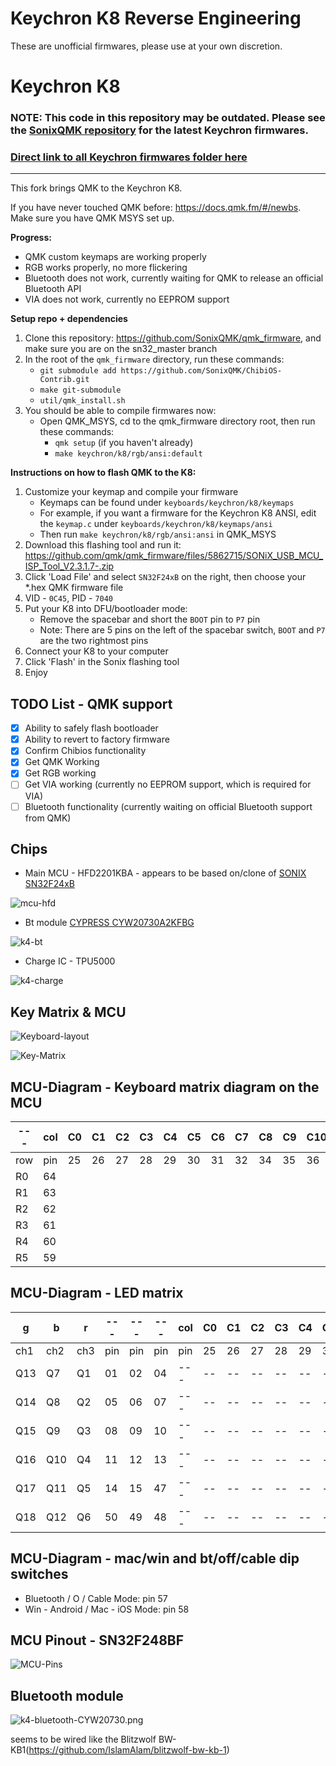 # Keychron K8 Reverse Engineering

These are unofficial firmwares, please use at your own discretion.

# Keychron K8

### NOTE: This code in this repository may be outdated. Please see the [SonixQMK repository](https://github.com/SonixQMK/qmk_firmware) for the latest Keychron firmwares.

### [Direct link to all Keychron firmwares folder here](https://github.com/SonixQMK/qmk_firmware/tree/sn32_master/keyboards/keychron)

___
This fork brings QMK to the Keychron K8.

If you have never touched QMK before: https://docs.qmk.fm/#/newbs. Make sure you have QMK MSYS set up.

**Progress:**
- QMK custom keymaps are working properly
- RGB works properly, no more flickering
- Bluetooth does not work, currently waiting for QMK to release an official Bluetooth API
- VIA does not work, currently no EEPROM support

**Setup repo + dependencies**
1. Clone this repository: https://github.com/SonixQMK/qmk_firmware, and make sure you are on the sn32_master branch
2. In the root of the `qmk_firmware` directory, run these commands:
   - `git submodule add https://github.com/SonixQMK/ChibiOS-Contrib.git`
   - `make git-submodule`
   - `util/qmk_install.sh`
3. You should be able to compile firmwares now:
   - Open QMK_MSYS, cd to the qmk_firmware directory root, then run these commands:
      - `qmk setup` (if you haven't already)
      - `make keychron/k8/rgb/ansi:default`

**Instructions on how to flash QMK to the K8:**
1. Customize your keymap and compile your firmware
   - Keymaps can be found under `keyboards/keychron/k8/keymaps`
   - For example, if you want a firmware for the Keychron K8 ANSI, edit the `keymap.c` under `keyboards/keychron/k8/keymaps/ansi`
   - Then run `make keychron/k8/rgb/ansi:ansi` in QMK_MSYS
2. Download this flashing tool and run it: https://github.com/qmk/qmk_firmware/files/5862715/SONiX_USB_MCU_ISP_Tool_V2.3.1.7-.zip
3. Click 'Load File' and select `SN32F24xB` on the right, then choose your *.hex QMK firmware file
4. VID - `0C45`, PID - `7040`
5. Put your K8 into DFU/bootloader mode:
    - Remove the spacebar and short the `BOOT` pin to `P7` pin
    - Note: There are 5 pins on the left of the spacebar switch, `BOOT` and `P7` are the two rightmost pins
6. Connect your K8 to your computer
7. Click 'Flash' in the Sonix flashing tool
8. Enjoy


## TODO List - QMK support
- [x] Ability to safely flash bootloader
- [x] Ability to revert to factory firmware
- [x] Confirm Chibios functionality
- [x] Get QMK Working
- [x] Get RGB working
- [ ] Get VIA working (currently no EEPROM support, which is required for VIA)
- [ ] Bluetooth functionality (currently waiting on official Bluetooth support from QMK)

## Chips
* Main MCU - HFD2201KBA - appears to be based on/clone of [SONIX SN32F24xB](http://www.sonix.com.tw/article-tw-4315-30347)

![mcu-hfd](./img/mcu-hfd.png)

* Bt module [CYPRESS CYW20730A2KFBG](https://www.infinite-electronic.ru/datasheet/2a-CYW20730A2KFBG.pdf)

![k4-bt](./img/k4-bt.png)

* Charge IC - TPU5000

![k4-charge](./img/k4-charge.png)

## Key Matrix & MCU
![Keyboard-layout](./img/k8-layout.png)

![Key-Matrix](./img/k8-wiring.png)

## MCU-Diagram - Keyboard matrix diagram on the MCU

| --- | col | C0 | C1 | C2 | C3 | C4 | C5 | C6 | C7 | C8 | C9 | C10 | C11 | C12 | C13 | C14 | C15 | C16 |
| --- | --- | -- | -- | -- | -- | -- | -- | -- | -- | -- | -- | --- | --- | --- | --- | --- | --- | --- |
| row | pin | 25 | 26 | 27 | 28 | 29 | 30 | 31 | 32 | 34 | 35 | 36  | 37  | 38  | 39  | 40  | 41  | 42  |
| R0  | 64  |    |    |    |    |    |    |    |    |    |    |     |     |     |     |     |     |     |
| R1  | 63  |    |    |    |    |    |    |    |    |    |    |     |     |     |     |     |     |     |
| R2  | 62  |    |    |    |    |    |    |    |    |    |    |     |     |     |     |     |     |     |
| R3  | 61  |    |    |    |    |    |    |    |    |    |    |     |     |     |     |     |     |     |
| R4  | 60  |    |    |    |    |    |    |    |    |    |    |     |     |     |     |     |     |     |
| R5  | 59  |    |    |    |    |    |    |    |    |    |    |     |     |     |     |     |     |     |

## MCU-Diagram - LED matrix

|   g  |   b  |   r  |  --- |  --- |  --- | col | C0 | C1 | C2 | C3 | C4 | C5 | C6 | C7 | C8 | C9 | C10 | C11 | C12 | C13 | C14 | C15 | C16 |
|  --- |  --- |  --- |  --- |  --- |  --- | --- | -- | -- | -- | -- | -- | -- | -- | -- | -- | -- | --  | --  | --  | --  | --  | --  | --  |
|  ch1 |  ch2 |  ch3 |  pin |  pin |  pin | pin | 25 | 26 | 27 | 28 | 29 | 30 | 31 | 32 | 34 | 35 | 36  | 37  | 38  | 39  | 40  | 41  | 42  |
|  Q13 |  Q7  |  Q1  |  01  |  02  |  04  | --- | -- | -- | -- | -- | -- | -- | -- | -- | -- | -- | --- | --- | --- | --- | --- | --- | --- |
|  Q14 |  Q8  |  Q2  |  05  |  06  |  07  | --- | -- | -- | -- | -- | -- | -- | -- | -- | -- | -- | --- | --- | --- | --- | --- | --- | --- |
|  Q15 |  Q9  |  Q3  |  08  |  09  |  10  | --- | -- | -- | -- | -- | -- | -- | -- | -- | -- | -- | --- | --- | --- | --- | --- | --- | --- |
|  Q16 |  Q10 |  Q4  |  11  |  12  |  13  | --- | -- | -- | -- | -- | -- | -- | -- | -- | -- | -- | --- | --- | --- | --- | --- | --- | --- |
|  Q17 |  Q11 |  Q5  |  14  |  15  |  47  | --- | -- | -- | -- | -- | -- | -- | -- | -- | -- | -- | --- | --- | --- | --- | --- | --- | --- |
|  Q18 |  Q12 |  Q6  |  50  |  49  |  48  | --- | -- | -- | -- | -- | -- | -- | -- | -- | -- | -- | --- | --- | --- | --- | --- | --- | --- |


## MCU-Diagram - mac/win and bt/off/cable dip switches

- Bluetooth / O / Cable Mode: pin 57
- Win - Android / Mac - iOS Mode: pin 58


## MCU Pinout - SN32F248BF
![MCU-Pins](./img/MCU_SN32F248BF.png)

## Bluetooth module
![k4-bluetooth-CYW20730.png](./img/K4-bt-CYW20730.png)

seems to be wired like the Blitzwolf BW-KB1(https://github.com/IslamAlam/blitzwolf-bw-kb-1)

